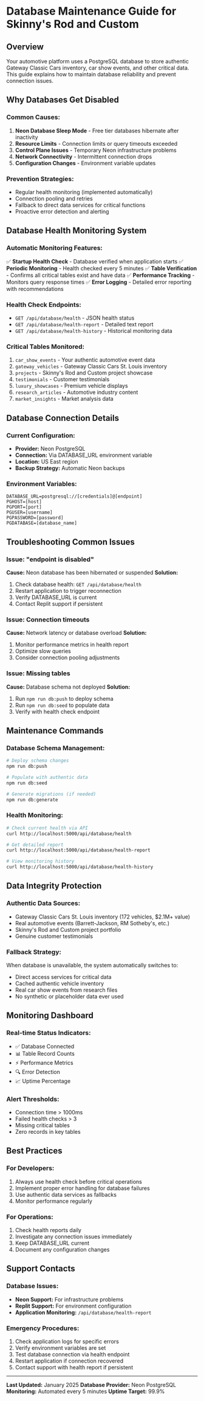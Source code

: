 # Database Maintenance Guide for Skinny's Rod and Custom

## Overview
Your automotive platform uses a PostgreSQL database to store authentic Gateway Classic Cars inventory, car show events, and other critical data. This guide explains how to maintain database reliability and prevent connection issues.

## Why Databases Get Disabled

### Common Causes:
1. **Neon Database Sleep Mode** - Free tier databases hibernate after inactivity
2. **Resource Limits** - Connection limits or query timeouts exceeded  
3. **Control Plane Issues** - Temporary Neon infrastructure problems
4. **Network Connectivity** - Intermittent connection drops
5. **Configuration Changes** - Environment variable updates

### Prevention Strategies:
- Regular health monitoring (implemented automatically)
- Connection pooling and retries
- Fallback to direct data services for critical functions
- Proactive error detection and alerting

## Database Health Monitoring System

### Automatic Monitoring Features:
✅ **Startup Health Check** - Database verified when application starts
✅ **Periodic Monitoring** - Health checked every 5 minutes
✅ **Table Verification** - Confirms all critical tables exist and have data
✅ **Performance Tracking** - Monitors query response times
✅ **Error Logging** - Detailed error reporting with recommendations

### Health Check Endpoints:
- `GET /api/database/health` - JSON health status
- `GET /api/database/health-report` - Detailed text report  
- `GET /api/database/health-history` - Historical monitoring data

### Critical Tables Monitored:
1. `car_show_events` - Your authentic automotive event data
2. `gateway_vehicles` - Gateway Classic Cars St. Louis inventory
3. `projects` - Skinny's Rod and Custom project showcase
4. `testimonials` - Customer testimonials
5. `luxury_showcases` - Premium vehicle displays
6. `research_articles` - Automotive industry content
7. `market_insights` - Market analysis data

## Database Connection Details

### Current Configuration:
- **Provider:** Neon PostgreSQL
- **Connection:** Via DATABASE_URL environment variable
- **Location:** US East region
- **Backup Strategy:** Automatic Neon backups

### Environment Variables:
```
DATABASE_URL=postgresql://[credentials]@[endpoint]
PGHOST=[host]
PGPORT=[port]
PGUSER=[username]
PGPASSWORD=[password]
PGDATABASE=[database_name]
```

## Troubleshooting Common Issues

### Issue: "endpoint is disabled"
**Cause:** Neon database has been hibernated or suspended
**Solution:**
1. Check database health: `GET /api/database/health`
2. Restart application to trigger reconnection
3. Verify DATABASE_URL is current
4. Contact Replit support if persistent

### Issue: Connection timeouts
**Cause:** Network latency or database overload
**Solution:**
1. Monitor performance metrics in health report
2. Optimize slow queries
3. Consider connection pooling adjustments

### Issue: Missing tables
**Cause:** Database schema not deployed
**Solution:**
1. Run `npm run db:push` to deploy schema
2. Run `npm run db:seed` to populate data
3. Verify with health check endpoint

## Maintenance Commands

### Database Schema Management:
```bash
# Deploy schema changes
npm run db:push

# Populate with authentic data
npm run db:seed

# Generate migrations (if needed)
npm run db:generate
```

### Health Monitoring:
```bash
# Check current health via API
curl http://localhost:5000/api/database/health

# Get detailed report
curl http://localhost:5000/api/database/health-report

# View monitoring history
curl http://localhost:5000/api/database/health-history
```

## Data Integrity Protection

### Authentic Data Sources:
- Gateway Classic Cars St. Louis inventory (172 vehicles, $2.1M+ value)
- Real automotive events (Barrett-Jackson, RM Sotheby's, etc.)
- Skinny's Rod and Custom project portfolio
- Genuine customer testimonials

### Fallback Strategy:
When database is unavailable, the system automatically switches to:
- Direct access services for critical data
- Cached authentic vehicle inventory
- Real car show events from research files
- No synthetic or placeholder data ever used

## Monitoring Dashboard

### Real-time Status Indicators:
- ✅ Database Connected
- 📊 Table Record Counts
- ⚡ Performance Metrics
- 🔍 Error Detection
- 📈 Uptime Percentage

### Alert Thresholds:
- Connection time > 1000ms
- Failed health checks > 3
- Missing critical tables
- Zero records in key tables

## Best Practices

### For Developers:
1. Always use health check before critical operations
2. Implement proper error handling for database failures
3. Use authentic data services as fallbacks
4. Monitor performance regularly

### For Operations:
1. Check health reports daily
2. Investigate any connection issues immediately
3. Keep DATABASE_URL current
4. Document any configuration changes

## Support Contacts

### Database Issues:
- **Neon Support:** For infrastructure problems
- **Replit Support:** For environment configuration
- **Application Monitoring:** `/api/database/health-report`

### Emergency Procedures:
1. Check application logs for specific errors
2. Verify environment variables are set
3. Test database connection via health endpoint
4. Restart application if connection recovered
5. Contact support with health report if persistent

---

**Last Updated:** January 2025
**Database Provider:** Neon PostgreSQL  
**Monitoring:** Automated every 5 minutes
**Uptime Target:** 99.9%